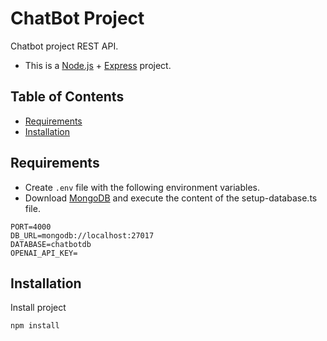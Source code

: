 # ChatBot Project

Chatbot project REST API.

- This is a [Node.js](https://nodejs.org/en) + [Express](https://expressjs.com/) project.

## Table of Contents

- [Requirements](#requirements)
- [Installation](#installation)

## Requirements

- Create `.env` file with the following environment variables.
- Download [MongoDB](https://www.mongodb.com/) and execute the content of the setup-database.ts file.

```
PORT=4000
DB_URL=mongodb://localhost:27017
DATABASE=chatbotdb
OPENAI_API_KEY=
```

## Installation

Install project

```bash
npm install
```

